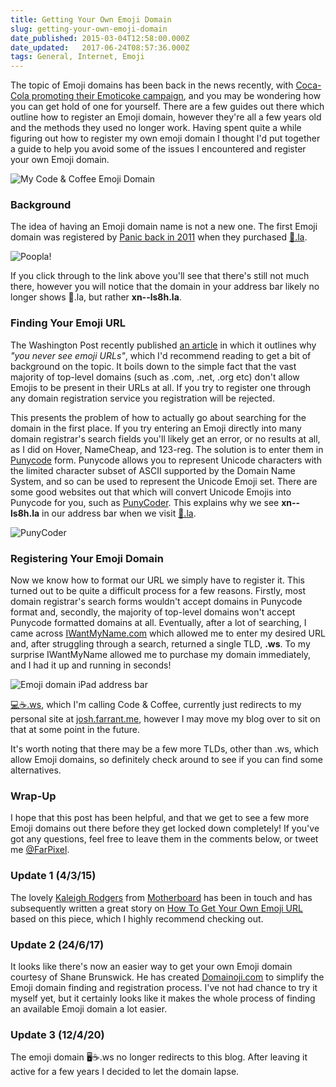```yaml
---
title: Getting Your Own Emoji Domain
slug: getting-your-own-emoji-domain
date_published: 2015-03-04T12:58:00.000Z
date_updated:   2017-06-24T08:57:36.000Z
tags: General, Internet, Emoji
---
```


The topic of Emoji domains has been back in the news recently, with [Coca-Cola promoting their Emoticoke campaign](http://venturebeat.com/2015/02/19/coke-literally-brings-smiles-to-web-addresses-with-emoji-domain-names/), and you may be wondering how you can get hold of one for yourself. There are a few guides out there which outline how to register an Emoji domain, however they're all a few years old and the methods they used no longer work. Having spent quite a while figuring out how to register my own emoji domain I thought I'd put together a guide to help you avoid some of the issues I encountered and register your own Emoji domain.

![My Code & Coffee Emoji Domain](/blog/images/emoji-domain-ipad.png)

### Background

The idea of having an Emoji domain name is not a new one. The first Emoji domain was registered by [Panic back in 2011](http://www.panic.com/blog/the-worlds-first-emoji-domain/) when they purchased [💩.la](http://💩.la).

![Poopla!](/blog/images/emoji-domain-poopla.png)

If you click through to the link above you'll see that there's still not much there, however you will notice that the domain in your address bar likely no longer shows 💩.la, but rather **xn--ls8h.la**.

### Finding Your Emoji URL

The Washington Post recently published [an article](http://www.washingtonpost.com/news/the-intersect/wp/2015/02/23/the-surprisingly-complex-reason-you-never-see-emoji-urls/) in which it outlines why *"you never see emoji URLs"*, which I'd recommend reading to get a bit of background on the topic. It boils down to the simple fact that the vast majority of top-level domains (such as .com, .net, .org etc) don't allow Emojis to be present in their URLs at all. If you try to register one through any domain registration service you registration will be rejected.

This presents the problem of how to actually go about searching for the domain in the first place. If you try entering an Emoji directly into many domain registrar's search fields you'll likely get an error, or no results at all, as I did on Hover, NameCheap, and 123-reg. The solution is to enter them in [Punycode](http://en.wikipedia.org/wiki/Punycode) form. Punycode allows you to represent Unicode characters with the limited character subset of ASCII supported by the Domain Name System, and so can be used to represent the Unicode Emoji set. There are some good websites out that which will convert Unicode Emojis into Punycode for you, such as [PunyCoder](http://www.punycoder.com/). This explains why we see **xn--ls8h.la** in our address bar when we visit [💩.la](http://💩.la).

![PunyCoder](/blog/images/emoji-domain-punycoder.png)

### Registering Your Emoji Domain

Now we know how to format our URL we simply have to register it. This turned out to be quite a difficult process for a few reasons. Firstly, most domain registrar's search forms wouldn't accept domains in Punycode format and, secondly, the majority of top-level domains won't accept Punycode formatted domains at all. Eventually, after a lot of searching, I came across [IWantMyName.com](https://iwantmyname.com/) which allowed me to enter my desired URL and, after struggling through a search, returned a single TLD, **.ws**. To my surprise IWantMyName allowed me to purchase my domain immediately, and I had it up and running in seconds!

![Emoji domain iPad address bar](/blog/images/emoji-domain-ipad-zoom.png)

[💻☕.ws](http://xn--53hx230o.ws), which I'm calling Code & Coffee, currently just redirects to my personal site at [josh.farrant.me](http://josh.farrant.me), however I may move my blog over to sit on that at some point in the future.

It's worth noting that there may be a few more TLDs, other than .ws, which allow Emoji domains, so definitely check around to see if you can find some alternatives.

### Wrap-Up

I hope that this post has been helpful, and that we get to see a few more Emoji domains out there before they get locked down completely! If you've got any questions, feel free to leave them in the comments below, or tweet me [@FarPixel](http://www.twitter.com/farpixel).

### Update 1 (4/3/15)

The lovely [Kaleigh Rodgers](http://kaleighrogers.com/) from [Motherboard](http://motherboard.vice.com) has been in touch and has subsequently written a great story on [How To Get Your Own Emoji URL](http://motherboard.vice.com/read/i-want-that-hair-flip-girl) based on this piece, which I highly recommend checking out.

### Update 2 (24/6/17)

It looks like there's now an easier way to get your own Emoji domain courtesy of Shane Brunswick. He has created [Domainoji.com](https://domainoji.com/) to simplify the Emoji domain finding and registration process. I've not had chance to try it myself yet, but it certainly looks like it makes the whole process of finding an available Emoji domain a lot easier.

### Update 3 (12/4/20)

The emoji domain 🖥☕️.ws no longer redirects to this blog. After leaving it active for a few years I decided to let the domain lapse.